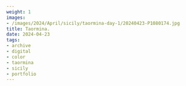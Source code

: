 ```yaml
---
weight: 1
images:
- /images/2024/April/sicily/taormina-day-1/20240423-P1080174.jpg
title: Taormina.
date: 2024-04-23
tags:
- archive
- digital
- color
- taormina
- sicily
- portfolio
---
```


